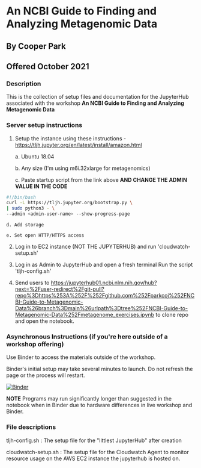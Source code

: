 # An NCBI Guide to Finding and Analyzing Metagenomic Data

## By Cooper Park

## Offered October 2021

### Description
This is the collection of setup files and documentation for the JupyterHub associated with the workshop **An NCBI Guide to Finding and Analyzing Metagenomic Data**

### Server setup instructions

1) Setup the instance using these instructions - https://tljh.jupyter.org/en/latest/install/amazon.html
	
	a. Ubuntu 18.04
	
	b. Any size (I'm using m6i.32xlarge for metagenomics)
	
	c. Paste startup script from the link above **AND CHANGE THE ADMIN VALUE IN THE CODE**
	
```bash
#!/bin/bash
curl -L https://tljh.jupyter.org/bootstrap.py \
| sudo python3 - \
--admin <admin-user-name> --show-progress-page
```
	d. Add storage

	e. Set open HTTP/HTTPS access

2) Log in to EC2 instance (NOT THE JUPYTERHUB) and run 'cloudwatch-setup.sh'

3) Log in as Admin to JupyterHub and open a fresh terminal
	Run the script 'tljh-config.sh'

4) Send users to https://jupyterhub01.ncbi.nlm.nih.gov/hub?next=%2Fuser-redirect%2Fgit-pull?repo%3Dhttps%253A%252F%252Fgithub.com%252Fparkcoj%252FNCBI-Guide-to-Metagenomic-Data%26branch%3Dmain%26urlpath%3Dtree%252FNCBI-Guide-to-Metagenomic-Data%252Fmetagenome_exercises.ipynb to clone repo and open the notebook.


### Asynchronous Instructions (if you're here outside of a workshop offering)

Use Binder to access the materials outside of the workshop. 

Binder's initial setup may take several minutes to launch. Do not refresh the page or the process will restart.

[![Binder](https://mybinder.org/badge_logo.svg)](https://mybinder.org/v2/gh/parkcoj/NCBI-Guide-to-Metagenomic-Data/main?labpath=metagenome_exercises.ipynb)

**NOTE** Programs may run significantly longer than suggested in the notebook when in Binder due to hardware differences in live workshop and Binder.


### File descriptions

tljh-config.sh : The setup file for the "littlest JupyterHub" after creation

cloudwatch-setup.sh : The setup file for the Cloudwatch Agent to monitor resource usage on the AWS EC2 instance the jupyterhub is hosted on.

